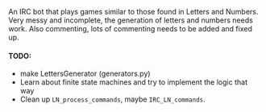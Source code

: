 An IRC bot that plays games similar to those found in Letters and Numbers.
Very messy and incomplete, the generation of letters and numbers needs work.
Also commenting, lots of commenting needs to be added and fixed up.

#### TODO:

 * make LettersGenerator (generators.py)
 * Learn about finite state machines and try to implement the logic that way
 * Clean up `LN_process_commands`, maybe `IRC_LN_commands`.